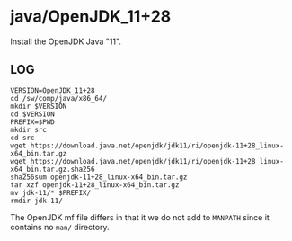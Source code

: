 java/OpenJDK_11+28
==================

Install the OpenJDK Java "11".


LOG
---

    VERSION=OpenJDK_11+28
    cd /sw/comp/java/x86_64/
    mkdir $VERSION
    cd $VERSION
    PREFIX=$PWD
    mkdir src
    cd src
    wget https://download.java.net/openjdk/jdk11/ri/openjdk-11+28_linux-x64_bin.tar.gz
    wget https://download.java.net/openjdk/jdk11/ri/openjdk-11+28_linux-x64_bin.tar.gz.sha256
    sha256sum openjdk-11+28_linux-x64_bin.tar.gz 
    tar xzf openjdk-11+28_linux-x64_bin.tar.gz 
    mv jdk-11/* $PREFIX/
    rmdir jdk-11/

The OpenJDK mf file differs in that it we do not add to `MANPATH` since it
contains no `man/` directory.
